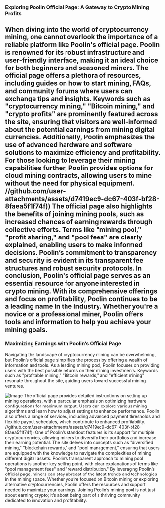 ### Exploring Poolin Official Page: A Gateway to Crypto Mining Profits
When diving into the world of cryptocurrency mining, one cannot overlook the importance of a reliable platform like Poolin's official page. Poolin is renowned for its robust infrastructure and user-friendly interface, making it an ideal choice for both beginners and seasoned miners. The official page offers a plethora of resources, including guides on how to start mining, FAQs, and community forums where users can exchange tips and insights.
Keywords such as "cryptocurrency mining," "Bitcoin mining," and "crypto profits" are prominently featured across the site, ensuring that visitors are well-informed about the potential earnings from mining digital currencies. Additionally, Poolin emphasizes the use of advanced hardware and software solutions to maximize efficiency and profitability. For those looking to leverage their mining capabilities further, Poolin provides options for cloud mining contracts, allowing users to mine without the need for physical equipment.
 //github.com/user-attachments/assets/d7419ec9-dc67-403f-bf28-8faea5f1f74f))
The official page also highlights the benefits of joining mining pools, such as increased chances of earning rewards through collective efforts. Terms like "mining pool," "profit sharing," and "pool fees" are clearly explained, enabling users to make informed decisions. Poolin’s commitment to transparency and security is evident in its transparent fee structures and robust security protocols.
In conclusion, Poolin's official page serves as an essential resource for anyone interested in crypto mining. With its comprehensive offerings and focus on profitability, Poolin continues to be a leading name in the industry. Whether you're a novice or a professional miner, Poolin offers tools and information to help you achieve your mining goals.
---
### Maximizing Earnings with Poolin’s Official Page
Navigating the landscape of cryptocurrency mining can be overwhelming, but Poolin’s official page simplifies the process by offering a wealth of information and tools. As a leading mining pool, Poolin focuses on providing users with the best possible returns on their mining investments. Keywords such as "profitable mining," "Bitcoin rewards," and "efficient mining" resonate throughout the site, guiding users toward successful mining ventures.

![Image](https://github.com/user-attachments/assets/d7419ec9-dc67-403f-bf28-8faea5f1f74f)
The official page provides detailed instructions on setting up mining operations, with a particular emphasis on optimizing hardware configurations for maximum output. Users can explore various mining algorithms and learn how to adjust settings to enhance performance. Poolin also offers a range of services, including advanced payment thresholds and flexible payout schedules, which contribute to enhanced profitability.
 //github.com/user-attachments/assets/d7419ec9-dc67-403f-bf28-8faea5f1f74f))
One of Poolin’s standout features is its support for multiple cryptocurrencies, allowing miners to diversify their portfolios and increase their earning potential. The site delves into concepts such as "diversified mining," "blockchain rewards," and "pool management," ensuring that users are equipped with the knowledge to navigate the complexities of mining different digital assets. Poolin’s transparent approach to mining pool operations is another key selling point, with clear explanations of terms like "pool management fees" and "reward distribution."
By leveraging Poolin’s official page, miners can stay abreast of the latest trends and technologies in the mining space. Whether you’re focused on Bitcoin mining or exploring alternative cryptocurrencies, Poolin offers the resources and support needed to maximize your earnings. Joining Poolin’s mining pool is not just about earning crypto; it’s about being part of a thriving community dedicated to innovation and profitability.
